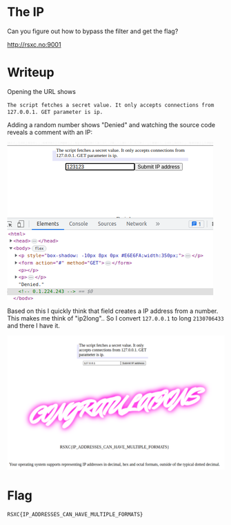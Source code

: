 # The IP

Can you figure out how to bypass the filter and get the flag?

http://rsxc.no:9001

# Writeup

Opening the URL shows 

```
The script fetches a secret value. It only accepts connections from 127.0.0.1. GET parameter is ip.
```

Adding a random number shows "Denied" and watching the source code reveals a comment with an IP:

![denied.png](denied.png)

Based on this I quickly think that field creates a IP address from a number. This makes me think of "ip2long".. So I convert `127.0.0.1` to long `2130706433` and there I have it.

![correct.png](correct.png)

# Flag

```
RSXC{IP_ADDRESSES_CAN_HAVE_MULTIPLE_FORMATS}
```